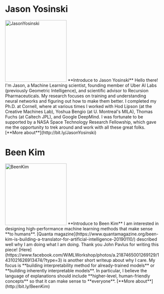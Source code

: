 # Jason Yosinski
<img src="https://github.com/DataNetworkAnalysis/ResearchByResearcher/blob/master/images/Jason%20Yosinski.jpeg" alt="JasonYosinski" width="200"/>
**Introduce to Jason Yosinski**  
Hello there! I'm Jason, a Machine Learning scientist, founding member of Uber AI Labs (previously Geometric Intelligence), 
and scientific advisor to Recursion Pharmaceuticals. My research focuses on training and understanding neural networks and 
figuring out how to make them better. I completed my Ph.D. at Cornell, where at various times I worked with Hod Lipson 
(at the Creative Machines Lab), Yoshua Bengio (at U. Montreal's MILA), Thomas Fuchs (at Caltech JPL), and Google DeepMind. 
I was fortunate to be supported by a NASA Space Technology Research Fellowship, which gave me the opportunity to trek around and 
work with all these great folks.  
[**More about**](http://bit.ly/JasonYosinski)

# Been Kim
<img src="https://github.com/DataNetworkAnalysis/ResearchByResearcher/blob/master/images/Been%20kim.jpg" alt="BeenKim" width="200"/>
**Introduce to Been Kim**
I am interested in designing high-performance machine learning methods that make sense
**to humans**. [Quanta magazine](https://www.quantamagazine.org/been-kim-is-building-a-translator-for-artificial-intelligence-20190110/) 
described well why I am doing what I am doing. Thank you John Pavlus for writing this piece! [Here](https://www.facebook.com/WiMLWorkshop/photos/a.2187465001269129/1431021626913474/?type=3) is another short writeup about why I care.
My focus is **building interpretability method for already-trained models** or **building inherently interpretable models**. In particular, I believe the language of explanations should include **higher-level, human-friendly concepts** so that it can make sense to **everyone**.  
[**More about**](http://bit.ly/BeenKim)
